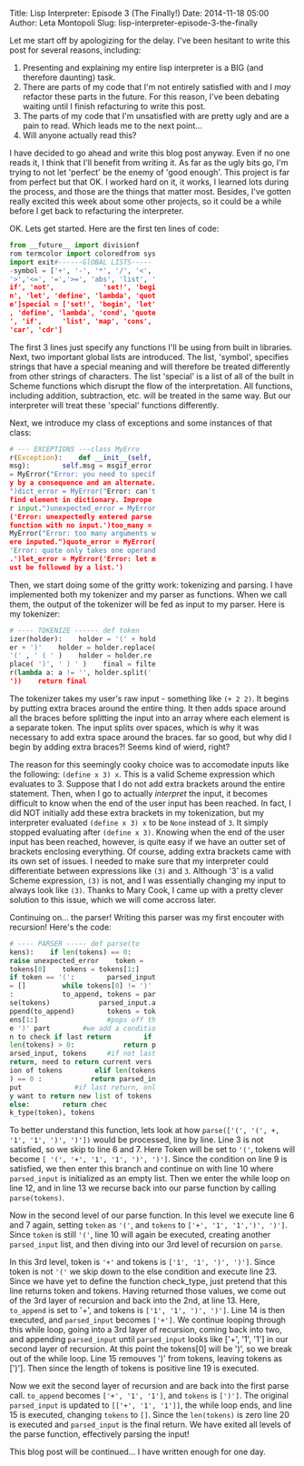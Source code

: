Title: Lisp Interpreter: Episode 3 (The Finally!)
Date: 2014-11-18 05:00
Author: Leta Montopoli
Slug: lisp-interpreter-episode-3-the-finally

Let me start off by apologizing for the delay. I've been hesitant to
write this post for several reasons, including:

1.  Presenting and explaining my entire lisp interpreter is a BIG (and
    therefore daunting) task.
2.  There are parts of my code that I'm not entirely satisfied with and
    I *may* refactor these parts in the future. For this reason, I've
    been debating waiting until I finish refacturing to write this post.
3.  The parts of my code that I'm unsatisfied with are pretty ugly and
    are a pain to read. Which leads me to the next point...
4.  Will anyone actually read this?

I have decided to go ahead and write this blog post anyway. Even if no
one reads it, I think that I'll benefit from writing it. As far as the
ugly bits go, I'm trying to not let 'perfect' be the enemy of 'good
enough'. This project is far from perfect but that OK. I worked hard on
it, it works, I learned lots during the process, and those are the
things that matter most. Besides, I've gotten really excited this week
about some other projects, so it could be a while before I get back to
refacturing the interpreter.

OK. Lets get started. Here are the first ten lines of code:

```python
from __future__ import divisionf
rom termcolor import coloredfrom sys
import exit#------GlOBAL LISTS-----
-symbol = ['+', '-', '*', '/', '<',
'>','<=', '=','>=', 'abs', 'list', '
if', 'not',            'set!', 'begi
n', 'let', 'define', 'lambda', 'quot
e']special = ['set!', 'begin', 'let'
, 'define', 'lambda', 'cond', 'quote
', 'if',     'list', 'map', 'cons',
'car', 'cdr']

```

The first 3 lines just specify any functions I'll be using from built in
libraries. Next, two important global lists are introduced. The list,
'symbol', specifies strings that have a special meaning and will
therefore be treated differently from other strings of characters. The
list 'special' is a list of all of the built in Scheme functions which
disrupt the flow of the interpretation. All functions, including
addition, subtraction, etc. will be treated in the same way. But our
interpreter will treat these 'special' functions differently.

Next, we introduce my class of exceptions and some instances of that
class:

```python
# --- EXCEPTIONS ---class MyErro
r(Exception):    def __init__(self,
msg):        self.msg = msgif_error
= MyError("Error: you need to specif
y by a consequence and an alternate.
")dict_error = MyError("Error: can't
find element in dictionary. Imprope
r input.")unexpected_error = MyError
('Error: unexpectedly entered parse
function with no input.')too_many =
MyError("Error: too many arguments w
ere inputed.")quote_error = MyError(
'Error: quote only takes one operand
.')let_error = MyError('Error: let m
ust be followed by a list.')

```

Then, we start doing some of the gritty work: tokenizing and parsing. I
have implemented both my tokenizer and my parser as functions. When we
call them, the output of the tokenizer will be fed as input to my
parser. Here is my tokenizer:

```python
# ---- TOKENIZE ------ def token
izer(holder):    holder = '(' + hold
er + ')'    holder = holder.replace(
'(' , ' ( ' )    holder = holder.re
place( ')', ' ) ' )    final = filte
r(lambda a: a != '', holder.split('
'))    return final

```

The tokenizer takes my user's raw input - something like `(+ 2 2)`. It
begins by putting extra braces around the entire thing. It then adds
space around all the braces before splitting the input into an array
where each element is a separate token. The input splits over spaces,
which is why it was necessary to add extra space around the braces. far
so good, but why did I begin by adding extra braces?! Seems kind of
wierd, right?

The reason for this seemingly cooky choice was to accomodate inputs like
the following: `(define x 3) x`. This is a valid Scheme expression which
evaluates to 3. Suppose that I do not add extra brackets around the
entire statement. Then, when I go to actually *interpret* the input, it
becomes difficult to know when the end of the user input has been
reached. In fact, I did NOT initially add these extra brackets in my
tokenization, but my interpreter evaluated `(define x 3) x` to be `None`
instead of `3`. It simply stopped evaluating after `(define x 3)`.
Knowing when the end of the user input has been reached, however, is
quite easy if we have an outter set of brackets enclosing everything. Of
course, adding extra brackets came with its own set of issues. I needed
to make sure that my interpreter could differentiate between expressions
like `(3)` and `3`. Although '3' is a valid Scheme expression, `(3)` is
not, and I was essentially changing my input to always look like `(3)`.
Thanks to Mary Cook, I came up with a pretty clever solution to this
issue, which we will come accross later.

Continuing on... the parser! Writing this parser was my first encouter
with recursion! Here's the code:

```python
# ---- PARSER ----- def parse(to
kens):    if len(tokens) == 0:
raise unexpected_error    token =
tokens[0]    tokens = tokens[1:]
if token == '(':        parsed_input
= []         while tokens[0] != ')'
:            to_append, tokens = par
se(tokens)            parsed_input.a
ppend(to_append)        tokens = tok
ens[1:]                 #pops off th
e ')' part        #we add a conditio
n to check if last return        if
len(tokens) > 0:            return p
arsed_input, tokens     #if not last
return, need to return current vers
ion of tokens        elif len(tokens
) == 0 :            return parsed_in
put             #if last return, onl
y want to return new list of tokens
else:        return chec
k_type(token), tokens

```

To better understand this function, lets look at how
`parse(['(', '(', +, '1', '1', ')', ')'])` would be processed, line by
line. Line 3 is not satisfied, so we skip to line 6 and 7. Here Token
will be set to `'('`, tokens will become
`[ '(', '+', '1', '1', ')', ')']`. Since the condition on line 9 is
satisfied, we then enter this branch and continue on with line 10 where
`parsed_input` is initialized as an empty list. Then we enter the while
loop on line 12, and in line 13 we recurse back into our parse function
by calling `parse(tokens)`.

Now in the second level of our parse function. In this level we execute
line 6 and 7 again, setting `token` as `'('`, and `tokens` to
`['+', '1', '1',')', ')']`. Since `token` is still `'('`, line 10 will
again be executed, creating another `parsed_input` list, and then diving
into our 3rd level of recursion on `parse`.

In this 3rd level, token is `'+'` and tokens is `['1', '1', ')', ')']`.
Since token is not `'('` we skip down to the else condition and execute
line 23. Since we have yet to define the function check\_type, just
pretend that this line returns token and tokens. Having returned those
values, we come out of the 3rd layer of recursion and back into the 2nd,
at line 13. Here, `to_append` is set to '+', and tokens is
`['1', '1', ')', ')']`. Line 14 is then executed, and `parsed_input`
becomes `['+']`. We continue looping through this while loop, going into
a 3rd layer of recursion, coming back into two, and appending
`parsed_input` until `parsed_input` looks like ['+', '1', '1'] in our
second layer of recursion. At this point the tokens[0] will be ')', so
we break out of the while loop. Line 15 remouves ')' from tokens,
leaving tokens as [')']. Then since the length of tokens is positive
line 19 is executed.

Now we exit the second layer of recursion and are back into the first
parse call. `to_append` becomes `['+', '1', '1']`, and `tokens` is
`[')']`. The original `parsed_input` is updated to `[['+', '1', '1']]`,
the while loop ends, and line 15 is executed, changing `tokens` to `[]`.
Since the `len(tokens)` is zero line 20 is executed and `parsed_input`
is the final return. We have exited all levels of the parse function,
effectively parsing the input!

This blog post will be continued... I have written enough for one day.

